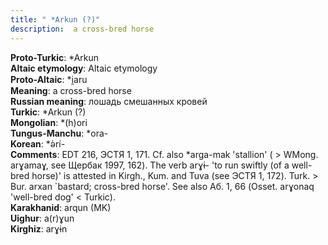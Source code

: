 ```yaml
---
title: " *Arkun (?)"
description:  a cross-bred horse
---
```


<strong>Proto-Turkic</strong>:  *Arkun<br>
<strong>Altaic etymology</strong>:  Altaic etymology<br>
<strong> Proto-Altaic</strong>:  *i̯aru<br>
<strong>Meaning</strong>:  a cross-bred horse<br>
<strong>Russian meaning</strong>:  лошадь смешанных кровей<br>
<strong>Turkic</strong>:  *Arkun (?)<br>
<strong>Mongolian</strong>:  *(h)ori<br>
<strong>Tungus-Manchu</strong>:  *ora-<br>
<strong>Korean</strong>:  *ǝ̀rí-<br>
<strong>Comments</strong>:  EDT 216, ЭСТЯ 1, 171. Cf. also *arga-mak 'stallion' ( > WMong. arɣamaɣ, see Щербак 1997, 162). The verb arɣɨ- 'to run swiftly (of a well-bred horse)' is attested in Kirgh., Kum. and Tuva (see ЭСТЯ 1, 172). Turk. > Bur. arxan `bastard; cross-bred horse'. See also Аб. 1, 66 (Osset. arɣonaq 'well-bred dog' < Turkic).<br>
<strong>Karakhanid</strong>:  arqun (MK)<br>
<strong>Uighur</strong>:  a(r)ɣun<br>
<strong>Kirghiz</strong>:  arɣɨn<br>


